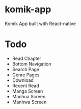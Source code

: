 # komik-app
Komik App built with React-native

# Todo
- Read Chapter
- Bottom Navigation
- Search Page
- Genre Pages
- Download
- Recent Read
- Manga Screen
- Manhua Screen
- Manhwa Screen
